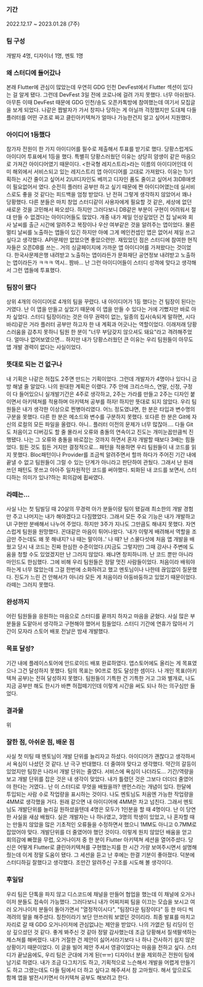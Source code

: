 ### 기간
2022.12.17 ~ 2023.01.28 (7주)

### 팀 구성
개발자 4명, 디자이너 1명, 멘토 1명

### 왜 스터디에 들어갔나
본래 Flutter에 관심이 많았는데 우연히 GDG 인천 DevFest에서 Flutter 섹션이 있다는 걸 알게 됐다.
그런데 DevFest 3일 전에 코로나에 걸려 가지 못했다. 너무 아쉬웠다.
아무튼 이때 DevFest 때문에 GDG 인천/송도 오픈카톡방에 참여했는데 여기서 모집글을 보게 되었다.
나같은 짭발자가 가서 창피나 당하는 게 아닐까 걱정했지만 도대체 다들 플러터를 어떤 구조로 짜고 클린아키텍쳐가 얼마나 가능한건지 알고 싶어서 지원했다.

### 아이디어 1등했다
참가자 전원이 한 가지 아이디어를 필수로 제출해서 투표를 받기로 했다.
당황스럽게도 아이디어 투표에서 1등을 했다.
특별히 당황스러웠던 이유는 상당히 얌생이 같은 마음으로 가져간 아이디어였기 때문이다.
<한국형 레지스트리>라는 이름의 아이디어인데 이미 해외에서 서비스되고 있는 레지스트리 앱 아이디어를 고대로 가져왔다. 이유는 1)기획하는 시간 줄이고 싶어서 2)UI디자인도 베끼고 디자인 품도 줄이고 싶어서 3)DB애셋이 필요없어서 였다.
순전히 플러터 공부만 하고 싶기 때문에 짠 아이디어였는데 실서비스로도 좋을 것 같다는 피드백을 엄청 받았다. 난 전혀 그렇게 생각하지 않았어서 꽤나 당황했다.
다른 분들은 마치 창업 스터디같이 사용자에게 필요할 것 같은, 세상에 없던 새로운 것을 고민해서 짜오셨다. 하지만 그러다보니 DB같은 부분이 구현이 어려워서 절대 만들 수 없겠다는 아이디어들도 많았다.
개중 내가 제일 인상깊었던 건 집 날씨와 회사 날씨를 출근 시간에 알려주고 복장이나 우산 여부같은 것을 알려주는 앱이었다. 물론 멀티 날씨를 노출하는 앱들이 있긴 하지만 아예 그게 메인컨셉인 앱은 없어서 제일 쓰고 싶다고 생각했다. API문제만 없었으면 좋았으련만.
재밌었던 점은 스터디에 참여한 현직자들은 오픈DB를 쓰는.. 거의 싱글페이지에 가까운 앱 아이디어를 가져왔다는 것이었다. 한국사문제은행 내려받고 노출하는 앱이라든가 문화재단 공연정보 내려받고 노출하는 앱이라든가 ㅋㅋㅋ 역시.. 짬바... 난 그런 아이디어들이 스터디 성격에 맞다고 생각해서 그런 앱들에 투표했다.

### 팀장이 됐다
상위 4개의 아이디어로 4개의 팀을 꾸렸다.
내 아이디어가 1등 했다는 건 팀장이 된다는 거였다. 
난 이 앱을 만들고 싶었기 때문에 이 앱을 만들 수 있다는 거에 기뻤지만 바로 아차 싶었다. 스터디 팀장이라는 것은 아무 권력이 없는, 일종의 집사(속되게 말하면, 시다바리)같은 거라 플러터 공부만 하고자 한 내 계획과 어긋나는 역할이었다.
이래저래 당황스러움을 감추지 못하니 팀원 한 분이 "너무 부담갖지 않으셔도 돼요"라고 격려해주었다. 얼마나 없어보였으면... 하지만 내가 당황스러웠던 큰 이유는 우리 팀원들이 아무도 앱 개발 경력이 없다는 사실이었다.

### 뜻대로 되는 건 없구나
내 기획은 나같은 허접도 2주면 만드는 기획이었다. 그런데 개발자가 4명이나 있다니 금방 해낼 줄 알았다.
나의 원대한 계획은 이랬다.
7주 안에 크리스마스, 연말, 신정, 구정이 다 들어있으니
실개발기간은 4주로 생각하고,
2주는 가라를 만들고
2주는 디자인 붙이면서 아키텍쳐를 적용하며 아키텍쳐 공부를 하자!
하지만 뜻대로 되지 않았다.
우리 팀원들은 내가 생각한 이상으로 찐병아리였다.
어느 정도였냐면,
한 분은 타입과 변수명의 구분을 못했다.
다른 한 분은 메소드와 변수를 구분하지 못했다.
또다른 한 분은 Git에 자신의 로컬의 모든 파일을 올렸다.
아니.. 플러터 이전의 문제가 너무 많잖아....
다들 Git도 처음이고 디버깅도 할 줄 몰라서 오류와 충돌의 연속이고 진도는 개미눈꼽만큼씩 진행됐다.
나는 그 오류와 충돌을 바로잡는 것까지 하면서 혼자 개발할 때보다 3배는 힘들었다.
힘든 것도 힘든 거지만 결정적으로...
패턴을 적용하면 우리 팀원들이 내 코드를 읽지 못했다.
Bloc패턴이나 Provider를 조금씩 알려주면서 할까 하다가 주어진 기간 내에 끝낼 수 없고 팀원들이 그럴 수 있는 단계가 아니라고 판단하여 관뒀다.
그래서 난 원래 쓰던 패턴도 못쓰고 아아주 일차원적인 코드를 써야했다.
퇴화된 내 코드를 보면서, 스터디하는 의미가 있나?하는 회의감에 휩싸였다.

### 라떼는...
사실 나는 첫 팀빌딩 때 20살의 무경력 아가 분들이랑 팀이 됐길래 최소한의 개발 경험만 주고 나머지는 내가 해야겠다고 다짐했었다. 그래서 모든 주요 기능은 내가 개발하고 UI 구현만 분배해서 나누어 주었다.
하지만 3주가 지나도 그만큼도 해내지 못했다. 자연스럽게 팀원을 원망했다. 꼰대같은 마음이 튀어나왔다.
'내가 이렇게 배려해서 역할을 조금만 주는데도 왜 못 해내지? 나 때는 말이야..'
나 때?
난 스물다섯에 처음 앱 개발을 배웠고 당시 내 코드는 진짜 한심한 수준이었다.(지금도 그렇지만)
그때 강사나 주변에 도움을 청할 수도 있었겠지만 난 그러지 않았다. 
왜냐면 창피하니까.
난 코드 뿐만 아니라 마인드도 한심했다.
그에 비해 우리 팀원들은 정말 멋진 사람들이었다. 처음이라 배워야 하는게 너무 많았는데 그걸 한번에 소화하려고 했고 멘토님이나 나한테 끊임없이 질문했다. 진도가 느린 건 안해서가 아니라 모든 게 처음이라 아둥바둥하고 있었기 때문이었다. 라떼는 그러지 못했다.

### 완성까지
어린 팀원들을 응원하는 마음으로 스터디를 끝까지 하자고 마음을 굳혔다.
사실 많은 부분들을 도맡아서 생각하고 구현해야 했어서 힘들었다.
스터디 기간에 연휴가 많아서 기간이 모자라 스토어 배포 전날은 밤새 개발했다.

### 목표 달성?
기간 내에 플레이스토어에 안드로이드 배포 완료하였다.
앱스토어에도 올리는 게 목표였으나 그건 달성하지 못했다.
팀의 목표는 90프로 정도 달성한 셈이다.
나 개인 목표(아키텍쳐 공부)는 전혀 달성하지 못했다.
팀원들이 기특한 건 기특한 거고 그와 별개로,
나도 지금 공부만 해도 한시가 바쁜 허접떼기인데 이렇게 시간을 써도 되나 하는 의구심만 들었다.

### 결과물
위

### 잘한 점, 아쉬운 점, 배운 점
사실 첫 미팅 때 멘토님이 개발 단위를 늘리자고 하셨다. 아이디어가 괜찮다고 생각하셔서 욕심이 나셨던 것 같다. 난 극구 반대했다. 더 줄여야 맞다고 생각했다. 약간의 갈등이 있었지만 팀장은 나라서 개발 단위는 줄였다. 서비스에 욕심이 나더라도... 기간/역량을 보고 개발 단위를 잡은 것은 내 생각이 맞았다. 내가 틀렸던 것은 그보다 더더더 줄였어야 한다는 거였다..
난 이 스터디로 무엇을 배웠을까?
맨먼스라는 개념이 있다. 한달에 투입되는 사람 수로 작업량을 표시하는 것이다. 나도 멘토님도 처음엔 가능한 작업량을 4MM로 생각했을 거다. 원래 같으면 내 아이디어에 4MM은 차고 넘친다. 그래서 멘토님도 개발단위를 늘리길 원하셨을텐데 4명은 모두가 1인분을 할 때 4명이다. 난 이 당연한 사실을 새삼 배웠다. 실은 개발자는 나 하나였고, 3명의 학생이 있었고, 나 혼자할 때는 만들지 않았을 많은 기초적인 오류들을 수정하면서 했으니 1MM도 아니고 0.7MM로 잡았어야 맞다. 개발단위를 더 줄였어야 했던 것이다.
이렇게 원치 않았던 배움을 얻고 회의감에 빠졌을 무렵, 오거나이저 중 한 분이 Flutter 아키텍쳐 세션을 열어주셨다. 당신은 어떻게 Flutter로 클린아키텍쳐를 구현했는지를 한 시간 가량 보여주시면서 설명해 줬는데 이게 정말 도움이 됐다. 그 세션을 듣고 난 후에는 한결 기분이 좋아졌다. 덕분에 스터디하길 잘했다고 생각했다. 조만간 알려주신 구조를 시도해 볼 생각이다.

### 후일담
우리 팀은 단톡을 파지 않고 디스코드에 채널을 만들어 협업을 했는데 이 채널에 오거나이저 분들도 접속이 가능했다. 그러다보니 내가 어찌저찌 팀을 이끄는 모습을 보시고 여러 오거나이저 분들이 돌아가면서 "열정적이시다", "팀장다운 팀장이다" 등 한 마디 씩 격려의 말을 해주셨다. 칭찬이라기 보단 안쓰러워 보였던 것이리라.
최종 발표를 마치고 자리로 갈 때 GDG 오거나이저에 관심없냐는 제안을 받았다. 나의 가엾은 팀 리딩이 인상 깊으셨던 것 같다. 좋게 봐주신 것 같아 정말 감사했는데 조금 당황해서 질색팔색하는 제스쳐를 해버렸다. 내가 거절한 건 제안이 싫어서라기보다 나 하나 건사하기 쉽지 않은 상황이기 때문이었다. 이 글을 빌어 제안 주셔서 영광이었다는 마음을 전하고 싶다.
스터디가 끝났음에도, 우리 팀은 군대에 가게 된(ㅠㅠ) 디자이너 분을 제외하곤 전원이 팀에 남기로 하였다. 내가 조금 다그치기도 하고, 기획적으로 느슨해서 개발을 어렵게 만들기도 하고 그랬는데도 다들 팀에서 더 하고 싶다고 해주셔서 참 고마웠다. 해서 앞으로도 함께 앱을 발전시키면서 아키텍쳐 공부도 해보려고 한다.

